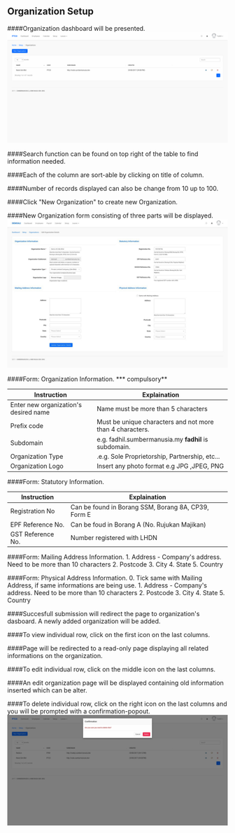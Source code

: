 ## Organization Setup


####Organization dashboard will be presented.
![Organization Dashboard](/Images/Organization/organization_dashboard.png)

####Search function can be found on top right of the table to find information needed.

####Each of the column are sort-able by clicking on title of column.

####Number of records displayed can also be change from 10 up to 100.

####Click "New Organization" to create new Organization.

####New Organization form consisting of three parts will be displayed.
![Organization Form](/Images/Organization/Organization.jpg)

####Form: Organization Information. *** compulsory**

| Instruction  | Explaination |
| ------------- | ------------- |
| Enter new organization's desired name | Name must be more than 5 characters |
| Prefix code  | Must be unique characters and not more than 4 characters. |
| Subdomain  | e.g. fadhil.sumbermanusia.my __fadhil__ is subdomain.  |
| Organization Type | .e.g. Sole Proprietorship, Partnership, etc...  |
| Organization Logo  |  Insert any photo format e.g JPG ,JPEG, PNG |


####Form: Statutory Information.

| Instruction  | Explaination |
| ------------- | ------------- |
| Registration No | Can be found in Borang SSM, Borang 8A, CP39, Form E |
| EPF Reference No.  | Can be foud in Borang A (No. Rujukan Majikan) |
| GST Reference No. | Number registered with LHDN  |

####Form: Mailing Address Information.
        1. Address
            - Company's address. Need to be more than 10 characters
        2. Postcode
        3. City
        4. State
        5. Country

####Form: Physical Address Information.
        0. Tick same with Mailing Address, if same informations are being use.
        1. Address
            - Company's address. Need to be more than 10 characters
        2. Postcode
        3. City
        4. State
        5. Country

####Succesfull submission will redirect the page to organization's dasboard. A newly added organization will be added.

####To view individual row, click on the first icon on the last columns.

####Page will be redirected to a read-only page displaying all related informations on the organization.

####To edit individual row, click on the middle icon on the last columns.

####An edit organization page will be displayed containing old information inserted which can be alter.

####To delete individual row, click on the right icon on the last columns and you will be prompted with a confirmation-popout.
![Organization Delete](/Images/Organization/organization_delete.png)

